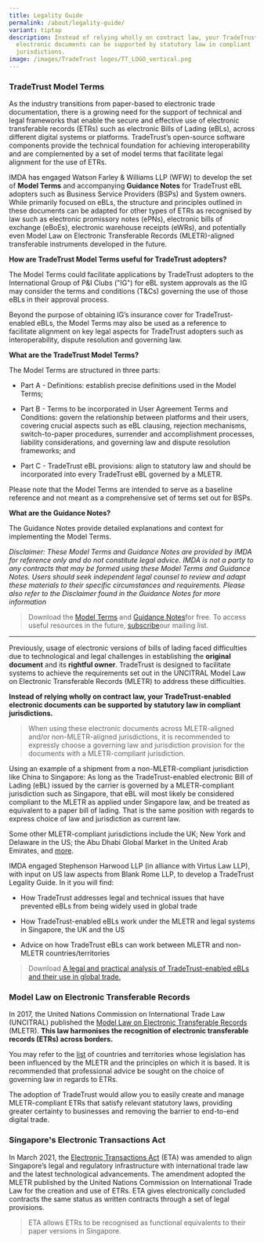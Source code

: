 ```yaml
---
title: Legality Guide
permalink: /about/legality-guide/
variant: tiptap
description: Instead of relying wholly on contract law, your TradeTrust-enabled
  electronic documents can be supported by statutory law in compliant
  jurisdictions.
image: /images/TradeTrust logos/TT_LOGO_vertical.png
---
```

<h3>TradeTrust Model Terms</h3>
<p>As the industry transitions from paper-based to electronic trade documentation,
there is a growing need for the support of technical and legal frameworks
that enable the secure and effective use of electronic transferable records
(ETRs) such as electronic Bills of Lading (eBLs), across different digital
systems or platforms. TradeTrust’s open-source software components provide
the technical foundation for achieving interoperability and are complemented
by a set of model terms that facilitate legal alignment for the use of
ETRs.</p>
<p>IMDA has engaged Watson Farley &amp; Williams LLP (WFW) to develop the
set of <strong>Model Terms</strong> and accompanying <strong>Guidance Notes</strong> for
TradeTrust eBL adopters such as Business Service Providers (BSPs) and System
owners. While primarily focused on eBLs, the structure and principles outlined
in these documents can be adapted for other types of ETRs as recognised
by law such as electronic promissory notes (ePNs), electronic bills of
exchange (eBoEs), electronic warehouse receipts (eWRs), and potentially
even Model Law on Electronic Transferable Records (MLETR)-aligned transferable
instruments developed in the future.</p>
<p></p>
<p><strong>How are TradeTrust Model Terms useful for TradeTrust adopters?</strong>
</p>
<p>The Model Terms could facilitate applications by TradeTrust adopters to
the International Group of P&amp;I Clubs ("IG") for eBL system approvals
as the IG may consider the terms and conditions (T&amp;Cs) governing the
use of those eBLs in their approval process.</p>
<p>Beyond the purpose of obtaining IG’s insurance cover for TradeTrust-enabled
eBLs, the Model Terms may also be used as a reference to facilitate alignment
on key legal aspects for TradeTrust adopters such as interoperability,
dispute resolution and governing law.</p>
<p><strong>What are the TradeTrust Model Terms?</strong>
</p>
<p>The Model Terms are structured in three parts:</p>
<ul data-tight="true" class="tight">
<li>
<p>Part A - Definitions: establish precise definitions used in the Model
Terms;</p>
</li>
<li>
<p>Part B - Terms to be incorporated in User Agreement Terms and Conditions:
govern the relationship between platforms and their users, covering crucial
aspects such as eBL clausing, rejection mechanisms, switch-to-paper procedures,
surrender and accomplishment processes, liability considerations, and governing
law and dispute resolution frameworks; and</p>
</li>
<li>
<p>Part C - TradeTrust eBL provisions: align to statutory law and should
be incorporated into every TradeTrust eBL governed by a MLETR.</p>
</li>
</ul>
<p>Please note that the Model Terms are intended to serve as a baseline reference
and not meant as a comprehensive set of terms set out for BSPs.</p>
<p><strong>What are the Guidance Notes?</strong>
</p>
<p>The Guidance Notes provide detailed explanations and context for implementing
the Model Terms. &nbsp;</p>
<p><em>Disclaimer: These Model Terms and Guidance Notes are provided by IMDA for reference only and do not constitute legal advice. IMDA is not a party to any contracts that may be formed using these Model Terms and Guidance Notes. Users should seek independent legal counsel to review and adapt these materials to their specific circumstances and requirements. Please also refer to the Disclaimer found in the Guidance Notes for more information</em>
</p>
<blockquote>
<p>Download the <a href="/files/TradeTrust_Model_Terms.pdf" rel="noopener nofollow" target="_blank">Model Terms</a> and
<a href="/files/Guidance_Notes_for_TradeTrust_Model_Terms.pdf" rel="noopener nofollow" target="_blank">Guidance Notes</a>for free. To access useful resources in the future,
<a href="https://form.gov.sg/635f32c5001b2d0011fff09b" rel="noopener noreferrer nofollow" target="_blank">subscribe</a>our mailing list.</p>
</blockquote>
<p></p>
<hr>
<p></p>
<p>Previously, usage of electronic versions of bills of lading faced difficulties
due to technological and legal challenges in establishing the <strong>original document</strong> and
its <strong>rightful owner</strong>. TradeTrust is designed to facilitate
systems to achieve the requirements set out in the UNCITRAL Model Law on
Electronic Transferable Records (MLETR) to address these difficulties.</p>
<p><strong>Instead of relying wholly on contract law, your TradeTrust-enabled electronic documents can be supported by statutory law in compliant jurisdictions.</strong>
</p>
<blockquote>
<p>When using these electronic documents across MLETR-aligned and/or non-MLETR-aligned
jurisdictions, it is recommended to expressly choose a governing law and
jurisdiction provision for the documents with a MLETR-compliant jurisdiction.</p>
</blockquote>
<p>Using an example of a shipment from a non-MLETR-compliant jurisdiction
like China to Singapore: As long as the TradeTrust-enabled electronic Bill
of Lading (eBL) issued by the carrier is governed by a MLETR-compliant
jurisdiction such as Singapore, that eBL will most likely be considered
compliant to the MLETR as applied under Singapore law, and be treated as
equivalent to a paper bill of lading. That is the same position with regards
to express choice of law and jurisdiction as current law.</p>
<p>Some other MLETR-compliant jurisdictions include<strong> </strong>the<strong> </strong>UK;
New York and Delaware in the US; the Abu Dhabi Global Market in the United
Arab Emirates, and <a href="https://uncitral.un.org/en/texts/ecommerce/modellaw/electronic_transferable_records/status" rel="noopener noreferrer nofollow" target="_blank">more</a>.</p>
<p>IMDA engaged Stephenson Harwood LLP (in alliance with Virtus Law LLP),
with input on US law aspects from Blank Rome LLP, to develop a TradeTrust
Legality Guide. In it you will find:</p>
<ul data-tight="true" class="tight">
<li>
<p>How TradeTrust addresses legal and technical issues that have prevented
eBLs from being widely used in global trade</p>
</li>
<li>
<p>How TradeTrust-enabled eBLs work under the MLETR and legal systems in
Singapore, the UK and the US</p>
</li>
<li>
<p>Advice on how TradeTrust eBLs can work between MLETR and non-MLETR countries/territories</p>
<p></p>
</li>
</ul>
<blockquote>
<p>Download <a href="/files/TradeTrust_Legal_Analysis_Article.pdf" rel="noopener noreferrer nofollow" target="_blank">A legal and practical analysis of TradeTrust-enabled eBLs and their use in global trade.</a>
</p>
<p></p>
</blockquote>
<p></p>
<h3><strong>Model Law on Electronic Transferable Records</strong></h3>
<p>In 2017, the United Nations Commission on International Trade Law (UNCITRAL)
published the <a href="https://uncitral.un.org/en/texts/ecommerce/modellaw/electronic_transferable_records" rel="noopener noreferrer nofollow" target="_blank">Model Law on Electronic Transferable Records</a> (MLETR). <strong>This law harmonises the recognition of electronic transferable records (ETRs) across borders.&nbsp;</strong>
</p>
<p>You may refer to the <a href="https://uncitral.un.org/en/texts/ecommerce/modellaw/electronic_transferable_records/status" rel="noopener noreferrer nofollow" target="_blank">list</a> of
countries and territories whose legislation has been influenced by the
MLETR and the principles on which it is based. It is recommended that professional
advice be sought on the choice of governing law in regards to ETRs.</p>
<p>The adoption of TradeTrust would allow you to easily create and manage
MLETR-compliant ETRs that satisfy relevant statutory laws, providing greater
certainty to businesses and removing the barrier to end-to-end digital
trade.</p>
<h3><strong>Singapore's Electronic Transactions Act</strong></h3>
<p>In March 2021, the <a href="https://www.imda.gov.sg/regulations-and-licensing-listing/electronic-transactions-act-and-regulations" rel="noopener noreferrer nofollow" target="_blank">Electronic Transactions Act</a> (ETA)
was amended to align Singapore’s legal and regulatory infrastructure with
international trade law and the latest technological advancements. The
amendment adopted the MLETR published by the United Nations Commission
on International Trade Law for the creation and use of ETRs. ETA gives
electronically concluded contracts the same status as written contracts
through a set of legal provisions.</p>
<blockquote>
<p>ETA allows ETRs to be recognised as functional equivalents to their paper
versions in Singapore.</p>
</blockquote>
<p></p>
<p></p>